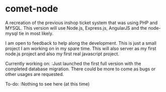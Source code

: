 # comet-node
A recreation of the previous inshop ticket system that was using PHP and MYSQL.  This version will use Node.js, Express.js, AngularJS and the node-mysql tie in most likely.

I am open to feedback to help along the development.
This is just a small project I am working on in my spare time.
This will also server as my first node.js project and also my first real javascript project.

Currently working on:
  :Just launched the first full version with the completed database migration.  There could be more to come as bugs or other usages are requested.
  
To-do:
  :Nothing to see here (at this time)
